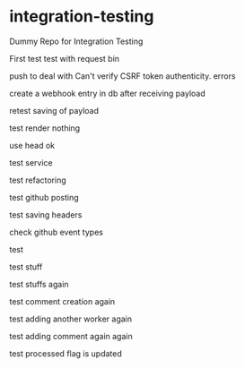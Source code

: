 # integration-testing
Dummy Repo for Integration Testing

First test
test with request bin

push to deal with Can't verify CSRF token authenticity. errors

create a webhook entry in db after receiving payload

retest saving of payload

test render nothing

use head ok

test service

test refactoring 

test github posting

test saving headers

check github event types

test

test stuff

test stuffs again

test comment creation again

test adding another worker again

test adding comment again again

test processed flag is updated
